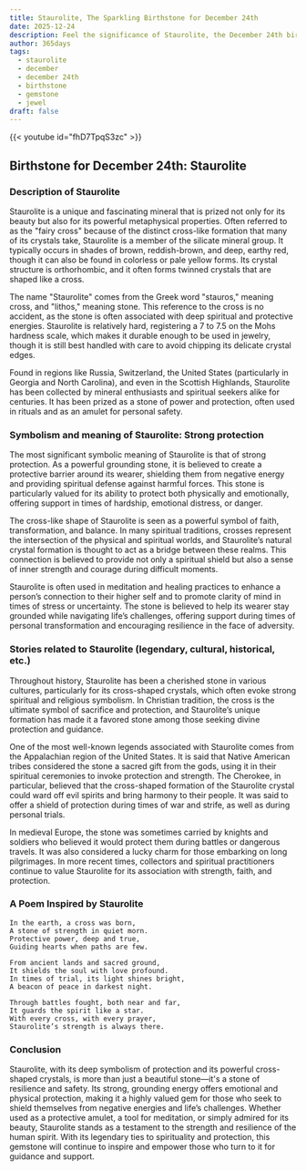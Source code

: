 ```yaml
---
title: Staurolite, The Sparkling Birthstone for December 24th
date: 2025-12-24
description: Feel the significance of Staurolite, the December 24th birthstone symbolizing Strong protection. Let its beauty and meaning brighten your day.
author: 365days
tags:
  - staurolite
  - december
  - december 24th
  - birthstone
  - gemstone
  - jewel
draft: false
---
```


{{< youtube id="fhD7TpqS3zc" >}}

## Birthstone for December 24th: Staurolite

### Description of Staurolite

Staurolite is a unique and fascinating mineral that is prized not only for its beauty but also for its powerful metaphysical properties. Often referred to as the "fairy cross" because of the distinct cross-like formation that many of its crystals take, Staurolite is a member of the silicate mineral group. It typically occurs in shades of brown, reddish-brown, and deep, earthy red, though it can also be found in colorless or pale yellow forms. Its crystal structure is orthorhombic, and it often forms twinned crystals that are shaped like a cross.

The name "Staurolite" comes from the Greek word "stauros," meaning cross, and "lithos," meaning stone. This reference to the cross is no accident, as the stone is often associated with deep spiritual and protective energies. Staurolite is relatively hard, registering a 7 to 7.5 on the Mohs hardness scale, which makes it durable enough to be used in jewelry, though it is still best handled with care to avoid chipping its delicate crystal edges.

Found in regions like Russia, Switzerland, the United States (particularly in Georgia and North Carolina), and even in the Scottish Highlands, Staurolite has been collected by mineral enthusiasts and spiritual seekers alike for centuries. It has been prized as a stone of power and protection, often used in rituals and as an amulet for personal safety.

### Symbolism and meaning of Staurolite: Strong protection

The most significant symbolic meaning of Staurolite is that of strong protection. As a powerful grounding stone, it is believed to create a protective barrier around its wearer, shielding them from negative energy and providing spiritual defense against harmful forces. This stone is particularly valued for its ability to protect both physically and emotionally, offering support in times of hardship, emotional distress, or danger.

The cross-like shape of Staurolite is seen as a powerful symbol of faith, transformation, and balance. In many spiritual traditions, crosses represent the intersection of the physical and spiritual worlds, and Staurolite’s natural crystal formation is thought to act as a bridge between these realms. This connection is believed to provide not only a spiritual shield but also a sense of inner strength and courage during difficult moments.

Staurolite is often used in meditation and healing practices to enhance a person’s connection to their higher self and to promote clarity of mind in times of stress or uncertainty. The stone is believed to help its wearer stay grounded while navigating life’s challenges, offering support during times of personal transformation and encouraging resilience in the face of adversity.

### Stories related to Staurolite (legendary, cultural, historical, etc.)

Throughout history, Staurolite has been a cherished stone in various cultures, particularly for its cross-shaped crystals, which often evoke strong spiritual and religious symbolism. In Christian tradition, the cross is the ultimate symbol of sacrifice and protection, and Staurolite’s unique formation has made it a favored stone among those seeking divine protection and guidance.

One of the most well-known legends associated with Staurolite comes from the Appalachian region of the United States. It is said that Native American tribes considered the stone a sacred gift from the gods, using it in their spiritual ceremonies to invoke protection and strength. The Cherokee, in particular, believed that the cross-shaped formation of the Staurolite crystal could ward off evil spirits and bring harmony to their people. It was said to offer a shield of protection during times of war and strife, as well as during personal trials.

In medieval Europe, the stone was sometimes carried by knights and soldiers who believed it would protect them during battles or dangerous travels. It was also considered a lucky charm for those embarking on long pilgrimages. In more recent times, collectors and spiritual practitioners continue to value Staurolite for its association with strength, faith, and protection.

### A Poem Inspired by Staurolite

```
In the earth, a cross was born,  
A stone of strength in quiet morn.  
Protective power, deep and true,  
Guiding hearts when paths are few.

From ancient lands and sacred ground,  
It shields the soul with love profound.  
In times of trial, its light shines bright,  
A beacon of peace in darkest night.

Through battles fought, both near and far,  
It guards the spirit like a star.  
With every cross, with every prayer,  
Staurolite’s strength is always there.
```

### Conclusion

Staurolite, with its deep symbolism of protection and its powerful cross-shaped crystals, is more than just a beautiful stone—it's a stone of resilience and safety. Its strong, grounding energy offers emotional and physical protection, making it a highly valued gem for those who seek to shield themselves from negative energies and life’s challenges. Whether used as a protective amulet, a tool for meditation, or simply admired for its beauty, Staurolite stands as a testament to the strength and resilience of the human spirit. With its legendary ties to spirituality and protection, this gemstone will continue to inspire and empower those who turn to it for guidance and support.